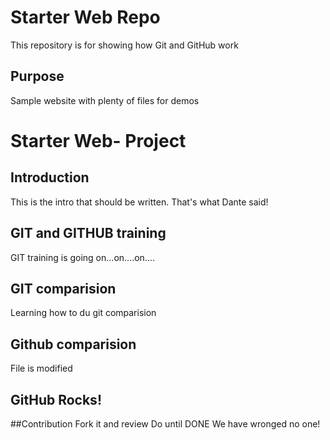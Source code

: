# Starter Web Repo

This repository is for showing how Git and GitHub work

## Purpose

Sample website with plenty of files for demos

# Starter Web- Project

## Introduction
This is the intro that should be written. That's what Dante said!

## GIT and GITHUB training
GIT training is going on...on....on....

## GIT comparision
Learning how to du git comparision

## Github comparision
File is modified

## GitHub Rocks!

##Contribution
Fork it and review
Do until DONE
We have wronged no one!
